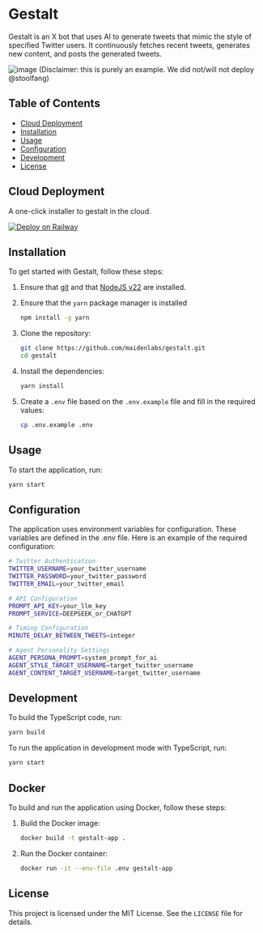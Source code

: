 # Gestalt

Gestalt is an X bot that uses AI to generate tweets that mimic the style of specified Twitter users. It continuously fetches recent tweets, generates new content, and posts the generated tweets.

![image](https://github.com/user-attachments/assets/e149e8f7-0845-441e-8279-fdaaa2a64bbf)
(Disclaimer: this is purely an example. We did not/will not deploy @stoolfang)


## Table of Contents

- [Cloud Deployment](#cloud-deployment)
- [Installation](#installation)
- [Usage](#usage)
- [Configuration](#configuration)
- [Development](#development)
- [License](#license)

## Cloud Deployment

A one-click installer to gestalt in the cloud.

[![Deploy on Railway](https://railway.com/button.svg)](https://railway.com/template/qdNZ-m)

## Installation

To get started with Gestalt, follow these steps:

1. Ensure that [git](https://git-scm.com/) and that [NodeJS v22](https://nodejs.org/en/download) are installed. 

2. Ensure that the `yarn` package manager is installed
    ```sh
    npm install -g yarn
    ```

3. Clone the repository:
    ```sh
    git clone https://github.com/maidenlabs/gestalt.git
    cd gestalt
    ```

4. Install the dependencies:
    ```sh
    yarn install
    ```

5. Create a `.env` file based on the `.env.example` file and fill in the required values:
    ```sh
    cp .env.example .env
    ```

## Usage

To start the application, run:
```sh
yarn start
```

## Configuration

The application uses environment variables for configuration. These variables are defined in the .env file. Here is an example of the required configuration:

```sh
# Twitter Authentication
TWITTER_USERNAME=your_twitter_username
TWITTER_PASSWORD=your_twitter_password
TWITTER_EMAIL=your_twitter_email

# API Configuration
PROMPT_API_KEY=your_llm_key
PROMPT_SERVICE=DEEPSEEK_or_CHATGPT

# Timing Configuration
MINUTE_DELAY_BETWEEN_TWEETS=integer

# Agent Personality Settings
AGENT_PERSONA_PROMPT=system_prompt_for_ai
AGENT_STYLE_TARGET_USERNAME=target_twitter_username
AGENT_CONTENT_TARGET_USERNAME=target_twitter_username
```

## Development

To build the TypeScript code, run:

```bash
yarn build
```

To run the application in development mode with TypeScript, run:

```bash
yarn start
```

## Docker

To build and run the application using Docker, follow these steps:

1. Build the Docker image:
    ```sh
    docker build -t gestalt-app .
    ```

2. Run the Docker container:
    ```sh
    docker run -it --env-file .env gestalt-app
    ```

## License

This project is licensed under the MIT License. See the `LICENSE` file for details.
